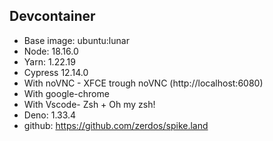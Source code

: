 ## Devcontainer

- Base image: ubuntu:lunar
- Node: 18.16.0
- Yarn: 1.22.19
- Cypress 12.14.0
- With noVNC - XFCE trough noVNC (http://localhost:6080)
- With google-chrome
- With Vscode- Zsh + Oh my zsh!
- Deno: 1.33.4
- github: https://github.com/zerdos/spike.land
